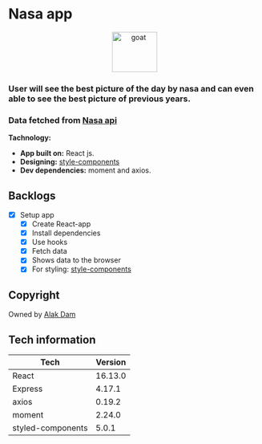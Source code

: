 # Nasa app

<div style="text-align:center">
<img
    height="80"
    width="90"
    alt="goat"
   src="https://res.cloudinary.com/dtnhtcwwg/image/upload/v1586057588/NASA_logo_r7htnq.svg"
  />
</div>

### User will see the best picture of the day by nasa and can even able to see the best picture of previous years.

### Data fetched from [Nasa api](https://api.nasa.gov/)

**Tachnology:**

- **App built on:** React js.
- **Designing:** [style-components](https://styled-components.com/)
- **Dev dependencies:** moment and axios.

## Backlogs

- [x] Setup app
  - [x] Create React-app
  - [x] Install dependencies
  - [x] Use hooks
  - [x] Fetch data
  - [x] Shows data to the browser
  - [x] For styling: [style-components](https://styled-components.com/)

## Copyright

Owned by [Alak Dam](http://www.alakdam.com/)

## Tech information

| Tech              | Version |
| ----------------- | ------- |
| React             | 16.13.0 |
| Express           | 4.17.1  |
| axios             | 0.19.2  |
| moment            | 2.24.0  |
| styled-components | 5.0.1   |
